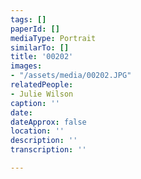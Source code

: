 ```yaml
---
tags: []
paperId: []
mediaType: Portrait
similarTo: []
title: '00202'
images:
- "/assets/media/00202.JPG"
relatedPeople:
- Julie Wilson
caption: ''
date: 
dateApprox: false
location: ''
description: ''
transcription: ''

---
```

